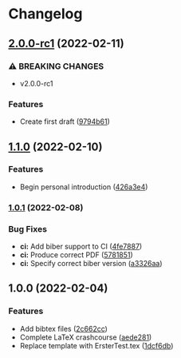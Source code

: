 # Changelog

## [2.0.0-rc1](https://github.com/pr1metine/hello-dhbw/compare/v1.1.0...v2.0.0-rc1) (2022-02-11)


### ⚠ BREAKING CHANGES

* v2.0.0-rc1

### Features

* Create first draft ([9794b61](https://github.com/pr1metine/hello-dhbw/commit/9794b61a81f76cf75b31a4e7ffab327595daf735))

## [1.1.0](https://github.com/pr1metine/hello-dhbw/compare/v1.0.1...v1.1.0) (2022-02-10)


### Features

* Begin personal introduction ([426a3e4](https://github.com/pr1metine/hello-dhbw/commit/426a3e4a84638b8bcbbb9b1a1493155522e22c04))

### [1.0.1](https://github.com/pr1metine/hello-dhbw/compare/v1.0.0...v1.0.1) (2022-02-08)


### Bug Fixes

* **ci:** Add biber support to CI ([4fe7887](https://github.com/pr1metine/hello-dhbw/commit/4fe7887825664ca7fa7611d36dce1bce8aee08f8))
* **ci:** Produce correct PDF ([5781851](https://github.com/pr1metine/hello-dhbw/commit/57818514c2ba699c4e6c10e5161a06a3b6e15c67))
* **ci:** Specify correct biber version ([a3326aa](https://github.com/pr1metine/hello-dhbw/commit/a3326aafc78eacc9223ead235f53e81e60bdeb82))

## 1.0.0 (2022-02-04)


### Features

* Add bibtex files ([2c662cc](https://github.com/pr1metine/hello-dhbw/commit/2c662cc13c314b8e95770cb8b0ed0352c015a1cf))
* Complete LaTeX crashcourse ([aede281](https://github.com/pr1metine/hello-dhbw/commit/aede28123d8eb3670ddd0884a881d53402b2df51))
* Replace template with ErsterTest.tex ([1dcf6db](https://github.com/pr1metine/hello-dhbw/commit/1dcf6db8d3c3322091a5bf6d997f9fae5f003c80))
